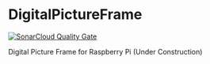 # DigitalPictureFrame

[![SonarCloud Quality Gate](https://sonarcloud.io/api/project_badges/measure?project=rdrenner_DigitalPictureFrame&metric=alert_status)](https://sonarcloud.io/dashboard?id=rdrenner_DigitalPictureFrame)

Digital Picture Frame for Raspberry Pi (Under Construction)
